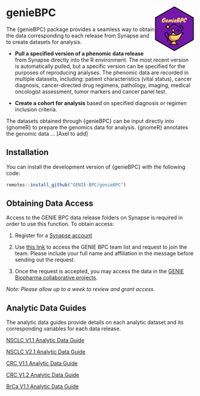 # genieBPC <img src="man/figures/imgfile.png" align="right" height="120" /></a>

The {genieBPC} package provides a seamless way to obtain the data corresponding to each release from Synapse and to create datasets for analysis.

-   **Pull a specified version of a phenomic data release** from Synapse
    directly into the R environment. The most recent version is
    automatically pulled, but a specific version can be specified for
    the purposes of reproducing analyses. The phenomic data are recorded
    in multiple datasets, including: patient characteristics (vital
    status), cancer diagnosis, cancer-directed drug regimens, pathology,
    imaging, medical oncologist assessment, tumor markers and cancer
    panel test.

-   **Create a cohort for analysis** based on specified diagnosis or
    regimen inclusion criteria.


The datasets obtained through {genieBPC} can be input directly into {gnomeR} to prepare the genomics data for analysis. {gnomeR} annotates the genomic data ... [Axel to add]

## Installation

You can install the development version of {genieBPC} with the following code:

``` r
remotes::install_github("GENIE-BPC/genieBPC")
```

## Obtaining Data Access

Access to the GENIE BPC data release folders on Synapse is required in
order to use this function. To obtain access:

1.  Register for a [Synapse account](https://www.synapse.org/#)

2.  Use [this link](https://www.synapse.org/#!Team:3399797) to access
    the GENIE BPC team list and request to join the team. Please include
    your full name and affiliation in the message before sending out the
    request.

3.  Once the request is accepted, you may access the data in the [GENIE
    Biopharma collaborative
    projects](https://www.synapse.org/#!Synapse:syn21226493).

*Note: Please allow up to a week to review and grant access.*

## Analytic Data Guides

The analytic data guides provide details on each analytic dataset and
its corresponding variables for each data release.

[NSCLC V1.1 Analytic Data Guide](https://www.synapse.org/#!Synapse:syn23002641)

[NSCLC V2.1 Analytic Data Guide](https://www.synapse.org/#!Synapse:syn26008058)

[CRC V1.1 Analytic Data Guide](https://www.synapse.org/#!Synapse:syn23764204)

[CRC V1.2 Analytic Data Guide](https://www.synapse.org/#!Synapse:syn23764204)

[BrCa V1.1 Analytic Data Guide](https://www.synapse.org/#!Synapse:syn26077313)

